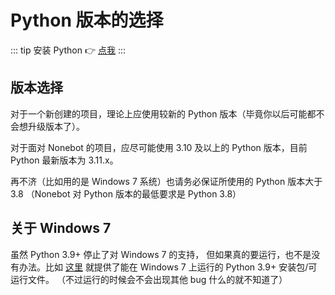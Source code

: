 # Python 版本的选择

::: tip
安装 Python :point_right: [点我](./install_package_manager.md)
:::

## 版本选择

对于一个新创建的项目，理论上应使用较新的 Python 版本（毕竟你以后可能都不会想升级版本了）。

对于面对 Nonebot 的项目，应尽可能使用
3.10 及以上的 Python 版本，目前 Python 最新版本为 3.11.x。

再不济（比如用的是 Windows 7 系统）也请务必保证所使用的 Python 版本大于 3.8
（Nonebot 对 Python 版本的最低要求是 Python 3.8）

## 关于 Windows 7

虽然 Python 3.9+ 停止了对 Windows 7 的支持，
但如果真的要运行，也不是没有办法。比如
[这里](https://github.com/adang1345/PythonWin7)
就提供了能在 Windows 7 上运行的 Python 3.9+ 安装包/可运行文件。
（不过运行的时候会不会出现其他 bug 什么的就不知道了）
